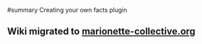 ﻿#summary Creating your own facts plugin

## Wiki migrated to [marionette-collective.org](http://marionette-collective.org/reference/plugins/facts.html) ##
